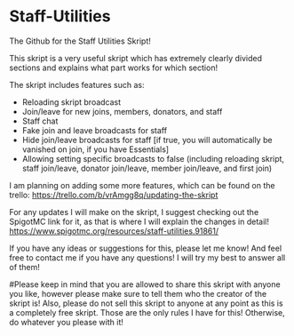 # Staff-Utilities
The Github for the Staff Utilities Skript!

This skript is a very useful skript which has extremely clearly divided sections and explains what part works for which section!

The skript includes features such as:
- Reloading skript broadcast
- Join/leave for new joins, members, donators, and staff
- Staff chat
- Fake join and leave broadcasts for staff
- Hide join/leave broadcasts for staff [if true, you will automatically be vanished on join, if you have Essentials]
- Allowing setting specific broadcasts to false (including reloading skript, staff join/leave, donator join/leave, member join/leave, and first join)

I am planning on adding some more features, which can be found on the trello:
https://trello.com/b/vrAmgg8q/updating-the-skript

For any updates I will make on the skript, I suggest checking out the SpigotMC link for it, as that is where I will explain the changes in detail!
https://www.spigotmc.org/resources/staff-utilities.91861/

If you have any ideas or suggestions for this, please let me know! And feel free to contact me if you have any questions! I will try my best to answer all of them!

#Please keep in mind that you are allowed to share this skript with anyone you like, however please make sure to tell them who the creator of the skript is! Also, please do not sell this skript to anyone at any point as this is a completely free skript. Those are the only rules I have for this! Otherwise, do whatever you please with it!
